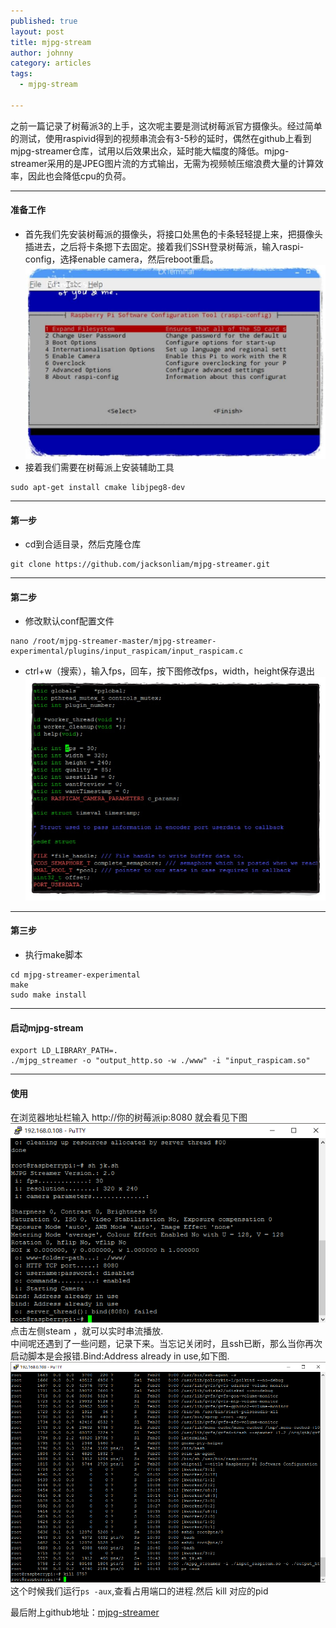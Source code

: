 ```yaml
---
published: true
layout: post
title: mjpg-stream
author: johnny
category: articles
tags:
  - mjpg-stream

---
```


之前一篇记录了树莓派3的上手，这次呢主要是测试树莓派官方摄像头。经过简单的测试，使用raspivid得到的视频串流会有3-5秒的延时，偶然在github上看到mjpg-streamer仓库，试用以后效果出众，延时能大幅度的降低。mjpg-streamer采用的是JPEG图片流的方式输出，无需为视频帧压缩浪费大量的计算效率，因此也会降低cpu的负荷。
<!-- more -->  

---------------------------------------  

#### 准备工作    
- 首先我们先安装树莓派的摄像头，将接口处黑色的卡条轻轻提上来，把摄像头插进去，之后将卡条摁下去固定。接着我们SSH登录树莓派，输入raspi-config，选择enable camera，然后reboot重启。  
![](/images/mjpg_1.png)  
- 接着我们需要在树莓派上安装辅助工具  
```  
sudo apt-get install cmake libjpeg8-dev  
```  

---------------------------------------  

#### 第一步  
- cd到合适目录，然后克隆仓库  
```
git clone https://github.com/jacksonliam/mjpg-streamer.git  
```  

---------------------------------------  

#### 第二步  
- 修改默认conf配置文件  
```  
nano /root/mjpg-streamer-master/mjpg-streamer-experimental/plugins/input_raspicam/input_raspicam.c  
``` 
- ctrl+w（搜索），输入fps，回车，按下图修改fps，width，height保存退出  
![](/images/mjpg_2.png)  

---------------------------------------  

#### 第三步  
- 执行make脚本  
```  
cd mjpg-streamer-experimental
make
sudo make install  
```  

---------------------------------------  

#### 启动mjpg-stream  
```  
export LD_LIBRARY_PATH=.
./mjpg_streamer -o "output_http.so -w ./www" -i "input_raspicam.so"  
```  

---------------------------------------  

#### 使用  

在浏览器地址栏输入 http://你的树莓派ip:8080 就会看见下图  
![](/images/mjpg_4.png)  
点击左侧steam ，就可以实时串流播放.  
中间呢还遇到了一些问题，记录下来。当忘记关闭时，且ssh已断，那么当你再次启动脚本是会报错.Bind:Address already in use,如下图.
![](/images/mjpg_5.png)  
这个时候我们运行```ps -aux```,查看占用端口的进程.然后 kill 对应的pid  

最后附上github地址：[mjpg-streamer](https://github.com/jacksonliam/mjpg-streamer)


